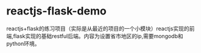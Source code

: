 # reactjs-flask-demo
reactjs+flask的练习项目（实际是从最近的项目的一个小模块）reactjs实现的前端,flask实现的基础restful后端。内容为设置省市地区的ip,需要mongodb和python环境。

